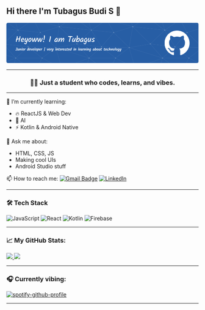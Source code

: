 ## Hi there I'm Tubagus Budi S 👋

<!--
**tubagusbudis/tubagusbudis** is a ✨ _special_ ✨ repository because its `README.md` (this file) appears on your GitHub profile.

Here are some ideas to get you started:

- 🔭 I’m currently working on ...
- 🌱 I’m currently learning ...
- 👯 I’m looking to collaborate on ...
- 🤔 I’m looking for help with ...
- 💬 Ask me about ...
- 📫 How to reach me: ...
- 😄 Pronouns: ...
- ⚡ Fun fact: ...
--> 
![Header](img/my-header.png)

---



<h3 align="center">👨‍💻 Just a student who codes, learns, and vibes.</h3>

---

🌱 I’m currently learning:

- 🔥 ReactJS & Web Dev
- 🤖 AI
- ⚡ Kotlin & Android Native

💬 Ask me about:

- HTML, CSS, JS
- Making cool UIs
- Android Studio stuff

📫 How to reach me:
[![Gmail Badge](https://img.shields.io/badge/-tubagusbudi2018@gmail.com-c14438?style=flat&logo=Gmail&logoColor=white)](mailto:yourmail@gmail.com)
[![LinkedIn](https://img.shields.io/badge/-LinkedIn-blue?style=flat&logo=linkedin&logoColor=white)](https://www.linkedin.com/in/tubagus-budi-sampurno-5841b4380/)

---

### 🛠️ Tech Stack

![JavaScript](https://img.shields.io/badge/-JavaScript-black?style=flat-square&logo=javascript)
![React](https://img.shields.io/badge/-React-black?style=flat-square&logo=react)
![Kotlin](https://img.shields.io/badge/-Kotlin-black?style=flat-square&logo=kotlin)
![Firebase](https://img.shields.io/badge/-Firebase-black?style=flat-square&logo=firebase)

---

### 📈 My GitHub Stats:

<p align="left">
<a href="https://github.com/tubagusbudis">
  <img height="180em" src="https://github-readme-stats-eight-theta.vercel.app/api?username=tubagusbudis&show_icons=true&theme=algolia&include_all_commits=true&count_private=true"/>
  <img height="180em" src="https://github-readme-stats-eight-theta.vercel.app/api/top-langs/?username=tubagusbudis&layout=compact&layout=compact&theme=algolia"/>
</a>
</p>

---

### 🎧 Currently vibing:

[![spotify-github-profile](https://spotify-github-profile.kittinanx.com/api/view?uid=lxs8v16117ka3ywtga2d8o7s7&cover_image=true&theme=default&show_offline=false&background_color=121212&interchange=false)](https://github.com/kittinan/spotify-github-profile)

---
